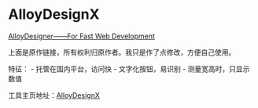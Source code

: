 # AlloyDesignX

[AlloyDesigner——For Fast Web Development](http://alloyteam.github.io/AlloyDesigner/)

上面是原作链接，所有权利归原作者。我只是作了点修改，方便自己使用。

特征： 
	- 托管在国内平台，访问快
	- 文字化按钮，易识别
	- 测量宽高时，只显示数值

工具主页地址：[AlloyDesignX](http://cyio.github.io/AlloyDesignX/)
